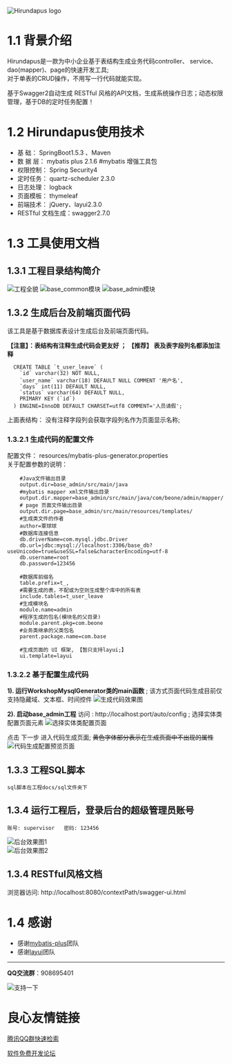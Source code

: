 ![Hirundapus logo](./docs/images/logo.png "Hirundapus logo") 
 
# 1.1 背景介绍
Hirundapus是一款为中小企业基于表结构生成业务代码controller、 service、 dao(mapper)、page的快速开发工具;  
对于单表的CRUD操作，不用写一行代码就能实现。 
 
基于Swagger2自动生成 RESTful 风格的API文档，生成系统操作日志；动态权限管理，基于DB的定时任务配置！
 
# 1.2 Hirundapus使用技术
- 基    础：  SpringBoot1.5.3 、Maven
- 数 据 层：  mybatis plus 2.1.6  #mybatis 增强工具包
- 权限控制：  Spring Security4
- 定时任务：  quartz-scheduler 2.3.0
- 日志处理：  logback
- 页面模板：  thymeleaf 
- 前端技术：  jQuery、layui2.3.0
- RESTful 文档生成：swagger2.7.0
  
# 1.3 工具使用文档
##  1.3.1 工程目录结构简介
![工程全貌](./docs/images/p1.png "工程全貌")
![base_common模块](./docs/images/p2.png "base_common模块")
![base_admin模块](./docs/images/p3.png "base_admin模块")

##  1.3.2 生成后台及前端页面代码
  该工具是基于数据库表设计生成后台及前端页面代码。
  
**【注意】：表结构有注释生成代码会更友好 ；** 
**【推荐】 表及表字段列名都添加注释**
```
  CREATE TABLE `t_user_leave` (
    `id` varchar(32) NOT NULL,
    `user_name` varchar(18) DEFAULT NULL COMMENT '用户名',
    `days` int(11) DEFAULT NULL,
    `status` varchar(64) DEFAULT NULL,
    PRIMARY KEY (`id`)
  ) ENGINE=InnoDB DEFAULT CHARSET=utf8 COMMENT='人员请假';  
```
  上面表结构： 没有注释字段列会获取字段列名作为页面显示名称;  

### 1.3.2.1 生成代码的配置文件  
  配置文件： resources/mybatis-plus-generator.properties    
  关于配置参数的说明：
```
    #Java文件输出目录
    output.dir=base_admin/src/main/java
    #mybatis mapper xml文件输出目录
    output.dir.mapper=base_admin/src/main/java/com/beone/admin/mapper/
    # page 页面文件输出目录
    output.dir.page=base_admin/src/main/resources/templates/
    #生成类文件的作者
    author=覃球球
    #数据库连接信息
    db.driverName=com.mysql.jdbc.Driver
    db.url=jdbc:mysql://localhost:3306/base_db?useUnicode=true&useSSL=false&characterEncoding=utf-8
    db.username=root
    db.password=123456
    
    #数据库前缀名
    table.prefix=t_,
    #需要生成的表，不配或为空则生成整个库中的所有表
    include.tables=t_user_leave
    #生成模块名
    module.name=admin
    #程序生成的包名(模块名的父目录)
    module.parent.pkg=com.beone
    #业务类继承的父类包名
    parent.package.name=com.base
    
    #生成页面的 UI 框架, 【暂只支持layui;】
    ui.template=layui
```  

### 1.3.2.2 基于配置生成代码
**1). 运行WorkshopMysqlGenerator类的main函数** ; 该方式页面代码生成目前仅支持隐藏域、文本框、时间控件
![生成代码效果图](./docs/images/r1.png "生成代码效果图")  
  
**2). 启动base_admin工程**
访问 : http://localhost:port/auto/config ; 选择实体类配置页面元素
![选择实体类配置页面](./docs/images/config1.png "选择实体类配置页面") 

点击 下一步  进入代码生成页面; 
~~黄色字体部分表示在生成页面中不出现的属性~~
![代码生成配置预览页面](./docs/images/config2.png "代码生成配置预览页面") 

  
## 1.3.3 工程SQL脚本
    sql脚本在工程docs/sql文件夹下
    
## 1.3.4 运行工程后，登录后台的超级管理员账号 
    账号: supervisor   密码: 123456
![后台效果图1](./docs/images/bg1.png "后台效果图1")    
![后台效果图2](./docs/images/bg2.png "后台效果图2")        
    
## 1.3.4 RESTful风格文档
   浏览器访问:   http://localhost:8080/contextPath/swagger-ui.html  

# 1.4 感谢
- 感谢[mybatis-plus](https://gitee.com/baomidou/mybatis-plus)团队
- 感谢[layui](https://www.layui.com/)团队

***
**QQ交流群**：908695401  

![支持一下](./docs/images/wx_workshop.jpg "Workshop")


 # 良心友情链接

[腾讯QQ群快速检索](http://u.720life.cn/s/8cf73f7c)

[软件免费开发论坛](http://u.720life.cn/s/bbb01dc0)
